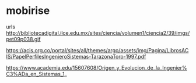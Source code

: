 # mobirise

urls
http://bibliotecadigital.ilce.edu.mx/sites/ciencia/volumen1/ciencia2/39/imgs/pet09p038.gif


https://acis.org.co/portal/sites/all/themes/argo/assets/img/Pagina/LibrosACIS/PapelPerfilesIngenieroSistemas-TarazonaToro-1997.pdf

https://www.academia.edu/15607608/Origen_y_Evolucion_de_la_Ingenier%C3%ADa_en_Sistemas_1_

